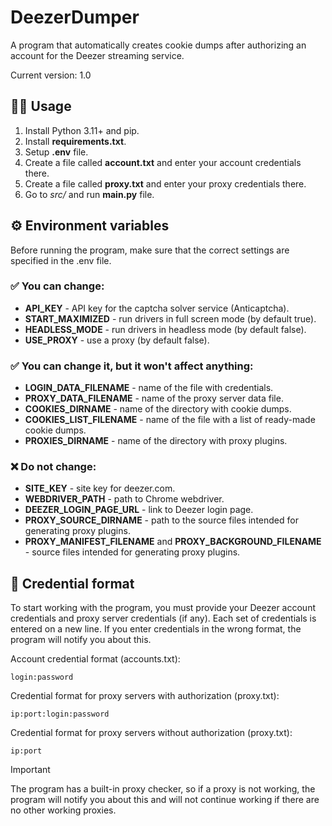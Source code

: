 # DeezerDumper

A program that automatically creates cookie dumps after authorizing an account for the Deezer streaming service.

Current version: 1.0

## 👩‍🏫 Usage
1. Install Python 3.11+ and pip.
2. Install **requirements.txt**.
3. Setup **.env** file.
4. Create a file called **account.txt** and enter your account credentials there.
5. Create a file called **proxy.txt** and enter your proxy credentials there.
6. Go to *src/* and run **main.py** file.

## ⚙️ Environment variables
Before running the program, make sure that the correct settings are specified in the .env file.

### ✅ You can change:
* **API_KEY** - API key for the captcha solver service (Anticaptcha).
* **START_MAXIMIZED** - run drivers in full screen mode (by default true).
* **HEADLESS_MODE** - run drivers in headless mode (by default false).
* **USE_PROXY** - use a proxy (by default false).

### ✅ You can change it, but it won't affect anything:
* **LOGIN_DATA_FILENAME** - name of the file with credentials.
* **PROXY_DATA_FILENAME** - name of the proxy server data file.
* **COOKIES_DIRNAME** - name of the directory with cookie dumps.
* **COOKIES_LIST_FILENAME** - name of the file with a list of ready-made cookie dumps.
* **PROXIES_DIRNAME** - name of the directory with proxy plugins.

### ❌ Do not change:
* **SITE_KEY** - site key for deezer.com.
* **WEBDRIVER_PATH** - path to Chrome webdriver.
* **DEEZER_LOGIN_PAGE_URL** - link to Deezer login page.
* **PROXY_SOURCE_DIRNAME** - path to the source files intended for generating proxy plugins.
* **PROXY_MANIFEST_FILENAME** and **PROXY_BACKGROUND_FILENAME** - source files intended for generating proxy plugins.

## 🔐 Credential format

To start working with the program, you must provide your Deezer account credentials and proxy server credentials (if any). 
Each set of credentials is entered on a new line. If you enter credentials in the wrong format, the program will notify you about this.

Account credential format (accounts.txt):
    
    login:password

Credential format for proxy servers with authorization (proxy.txt):

    ip:port:login:password

Credential format for proxy servers without authorization (proxy.txt):

    ip:port

> [!IMPORTANT]
> The program has a built-in proxy checker, so if a proxy is not working, the program will notify you about this and will 
> not continue working if there are no other working proxies.
